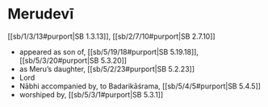 # Merudevī

[[sb/1/3/13#purport|SB 1.3.13]], [[sb/2/7/10#purport|SB 2.7.10]]

* appeared as son of, [[sb/5/19/18#purport|SB 5.19.18]], [[sb/5/3/20#purport|SB 5.3.20]]
* as Meru’s daughter, [[sb/5/2/23#purport|SB 5.2.23]]
* Lord
* Nābhi accompanied by, to Badarikāśrama, [[sb/5/4/5#purport|SB 5.4.5]]
* worshiped by, [[sb/5/3/1#purport|SB 5.3.1]]
